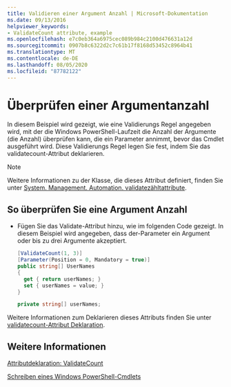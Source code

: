 ```yaml
---
title: Validieren einer Argument Anzahl | Microsoft-Dokumentation
ms.date: 09/13/2016
helpviewer_keywords:
- ValidateCount attribute, example
ms.openlocfilehash: e7c0eb364a6975cec089b984c2100d476631a12d
ms.sourcegitcommit: 0907b8c6322d2c7c61b17f8168d53452c8964b41
ms.translationtype: MT
ms.contentlocale: de-DE
ms.lasthandoff: 08/05/2020
ms.locfileid: "87782122"
---
```

# <a name="how-to-validate-an-argument-count"></a>Überprüfen einer Argumentanzahl

In diesem Beispiel wird gezeigt, wie eine Validierungs Regel angegeben wird, mit der die Windows PowerShell-Laufzeit die Anzahl der Argumente (die Anzahl) überprüfen kann, die ein Parameter annimmt, bevor das Cmdlet ausgeführt wird. Diese Validierungs Regel legen Sie fest, indem Sie das validatecount-Attribut deklarieren.

> [!NOTE]
> Weitere Informationen zu der Klasse, die dieses Attribut definiert, finden Sie unter [System. Management. Automation. validatezähltattribute](/dotnet/api/System.Management.Automation.ValidateCountAttribute).

## <a name="to-validate-an-argument-count"></a>So überprüfen Sie eine Argument Anzahl

- Fügen Sie das Validate-Attribut hinzu, wie im folgenden Code gezeigt. In diesem Beispiel wird angegeben, dass der-Parameter ein Argument oder bis zu drei Argumente akzeptiert.

    ```csharp
    [ValidateCount(1, 3)]
    [Parameter(Position = 0, Mandatory = true)]
    public string[] UserNames
    {
      get { return userNames; }
      set { userNames = value; }
    }

    private string[] userNames;
    ```

Weitere Informationen zum Deklarieren dieses Attributs finden Sie unter [validatecount-Attribut Deklaration](./validatecount-attribute-declaration.md).

## <a name="see-also"></a>Weitere Informationen

[Attributdeklaration: ValidateCount](./validatecount-attribute-declaration.md)

[Schreiben eines Windows PowerShell-Cmdlets](./writing-a-windows-powershell-cmdlet.md)

